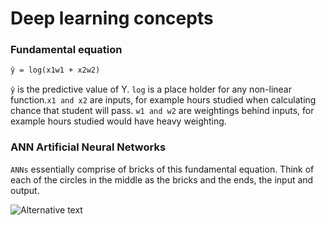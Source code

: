 # Deep learning concepts

### Fundamental equation

```txt
ŷ = log(x1w1 + x2w2)
```
`ŷ` is the predictive value of Y. `log` is a place holder for any non-linear function.`x1 and x2` are inputs, for example hours studied when calculating chance that student will pass. `w1 and w2` are weightings behind inputs, for example hours studied would have heavy weighting.

### ANN Artificial Neural Networks

`ANNs` essentially comprise of bricks of this fundamental equation. Think of each of the circles in the middle as the bricks and the ends, the input and output.

![Alternative text](https://miro.medium.com/v2/resize:fit:1400/1*Gh5PS4R_A5drl5ebd_gNrg@2x.png "Optional title")
